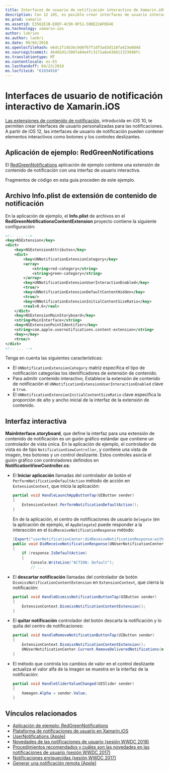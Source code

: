 ```yaml
---
title: Interfaces de usuario de notificación interactivo de Xamarin.iOS
description: Con 12 iOS, es posible crear interfaces de usuario interactiva para las notificaciones locales y remotas. Esta guía describe cómo usar estas características con Xamarin.iOS.
ms.prod: xamarin
ms.assetid: E3562E1B-E0EF-4C99-9F51-59DE22AFDE46
ms.technology: xamarin-ios
author: lobrien
ms.author: laobri
ms.date: 09/04/2018
ms.openlocfilehash: e6dc2f14b36c9d6f67f1df5ad3d118fa423e0d4d
ms.sourcegitcommit: 4b402d1c508fa84e4fc3171a6e43b811323948fc
ms.translationtype: MT
ms.contentlocale: es-ES
ms.lasthandoff: 04/23/2019
ms.locfileid: "61034918"
---
```

# <a name="interactive-notification-user-interfaces-in-xamarinios"></a>Interfaces de usuario de notificación interactivo de Xamarin.iOS

[Las extensiones de contenido de notificación](~/ios/platform/user-notifications/advanced-user-notifications.md), introducida en iOS 10, te permiten crear interfaces de usuario personalizadas para las notificaciones. A partir de iOS 12, las interfaces de usuario de notificación pueden contener elementos interactivos como botones y los controles deslizantes.

## <a name="sample-app-redgreennotifications"></a>Aplicación de ejemplo: RedGreenNotifications

El [RedGreenNotifications](https://developer.xamarin.com/samples/monotouch/iOS12/RedGreenNotifications) aplicación de ejemplo contiene una extensión de contenido de notificación con una interfaz de usuario interactiva.

Fragmentos de código en esta guía proceden de este ejemplo.

## <a name="notification-content-extension-infoplist-file"></a>Archivo Info.plist de extensión de contenido de notificación

En la aplicación de ejemplo, el **Info.plist** de archivos en el **RedGreenNotificationsContentExtension** proyecto contiene la siguiente configuración:

```xml
<!-- ... -->
<key>NSExtension</key>
<dict>
    <key>NSExtensionAttributes</key>
    <dict>
        <key>UNNotificationExtensionCategory</key>
        <array>
            <string>red-category</string>
            <string>green-category</string>
        </array>
        <key>UNNotificationExtensionUserInteractionEnabled</key>
        <true/>
        <key>UNNotificationExtensionDefaultContentHidden</key>
        <true/>
        <key>UNNotificationExtensionInitialContentSizeRatio</key>
        <real>0.6</real>
    </dict>
    <key>NSExtensionMainStoryboard</key>
    <string>MainInterface</string>
    <key>NSExtensionPointIdentifier</key>
    <string>com.apple.usernotifications.content-extension</string>
    <key></key>
    <true/>
</dict>
<!-- ... -->
```

Tenga en cuenta las siguientes características:

- El `UNNotificationExtensionCategory` matriz especifica el tipo de notificación categorías los identificadores de extensión de contenido.
- Para admitir contenido interactivo, Establece la extensión de contenido de notificación el `UNNotificationExtensionUserInteractionEnabled` clave a `true`.
- El `UNNotificationExtensionInitialContentSizeRatio` clave especifica la proporción de alto y ancho inicial de la interfaz de la extensión de contenido.

## <a name="interactive-interface"></a>Interfaz interactiva

**MainInterface.storyboard**, que define la interfaz para una extensión de contenido de notificación es un guión gráfico estándar que contiene un controlador de vista única. En la aplicación de ejemplo, el controlador de vista es de tipo `NotificationViewController`, y contiene una vista de imagen, tres botones y un control deslizante. Estos controles asocia el guión gráfico con controladores definidos en **NotificationViewController.cs**:

- El **Iniciar aplicación** llamadas del controlador de botón el `PerformNotificationDefaultAction` método de acción en `ExtensionContext`, que inicia la aplicación:

    ```csharp
    partial void HandleLaunchAppButtonTap(UIButton sender)
    {
        ExtensionContext.PerformNotificationDefaultAction();
    }
    ```

    En de la aplicación, el centro de notificaciones de usuario `Delegate` (en la aplicación de ejemplo, el `AppDelegate`) puede responder a la interacción en el `DidReceiveNotificationResponse` método:

    ```csharp
    [Export("userNotificationCenter:didReceiveNotificationResponse:withCompletionHandler:")]
    public void DidReceiveNotificationResponse(UNUserNotificationCenter center, UNNotificationResponse response, System.Action completionHandler)
    {
        if (response.IsDefaultAction)
        {
            Console.WriteLine("ACTION: Default");
            // ...
    ```

- El **descartar notificación** llamadas del controlador de botón `DismissNotificationContentExtension` en `ExtensionContext`, que cierra la notificación:

    ```csharp
    partial void HandleDismissNotificationButtonTap(UIButton sender)
    {
        ExtensionContext.DismissNotificationContentExtension();
    }
    ```

- El **quitar notificación** controlador del botón descarta la notificación y lo quita del centro de notificaciones:

    ```csharp
    partial void HandleRemoveNotificationButtonTap(UIButton sender)
    {
        ExtensionContext.DismissNotificationContentExtension();
        UNUserNotificationCenter.Current.RemoveDeliveredNotifications(new string[] { notification.Request.Identifier });
    }
    ```

- El método que controla los cambios de valor en el control deslizante actualiza el valor alfa de la imagen se muestra en la interfaz de la notificación:

    ```csharp
    partial void HandleSliderValueChanged(UISlider sender)
    {
        Xamagon.Alpha = sender.Value;
    }
    ```

## <a name="related-links"></a>Vínculos relacionados

- [Aplicación de ejemplo: RedGreenNotifications](https://developer.xamarin.com/samples/monotouch/iOS12/RedGreenNotifications)
- [Plataforma de notificaciones de usuario en Xamarin.iOS](~/ios/platform/user-notifications/index.md)
- [UserNotifications (Apple)](https://developer.apple.com/documentation/usernotifications?language=objc)
- [Novedades de las notificaciones de usuario (sesión WWDC 2018)](https://developer.apple.com/videos/play/wwdc2018/710/)
- [Procedimientos recomendados y cuáles son las novedades en las notificaciones de usuario (sesión WWDC 2017)](https://developer.apple.com/videos/play/wwdc2017/708/)
- [Notificaciones enriquecidas (sesión WWDC 2017)](https://developer.apple.com/videos/play/wwdc2017/817/)
- [Generar una notificación remota (Apple)](https://developer.apple.com/documentation/usernotifications/setting_up_a_remote_notification_server/generating_a_remote_notification)
